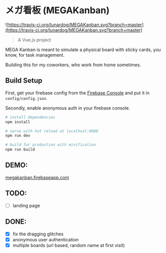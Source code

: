 # メガ看板 (MEGAKanban)

![https://travis-ci.org/lunardog/MEGAKanban.svg?branch=master](https://travis-ci.org/lunardog/MEGAKanban.svg?branch=master)

> A Vue.js project

MEGA Kanban is meant to simulate a physical board with sticky cards, you know, for task management.

Building this for my coworkers, who work from home sometimes.

## Build Setup

First, get your firebase config from the [Firebase Console](https://console.firebase.google.com/) and put it in `config/config.json`.

Secondly, enable anonymous auth in your firebase console.

``` bash
# install dependencies
npm install

# serve with hot reload at localhost:8080
npm run dev

# build for production with minification
npm run build
```

## DEMO:

[megakanban.firebaseapp.com](http://megakanban.firebaseapp.com)

## TODO:

 - [ ] landing page

## DONE:

 - [x] fix the dragging glitches
 - [x] anonymous user authentication
 - [x] multiple boards (url based, random name at first visit)
